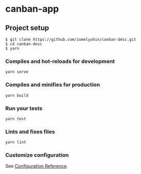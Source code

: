 # canban-app

## Project setup
```
$ git clone https://github.com/iomelyuhin/canban-desc.git
$ cd canban-desc
$ yarn
```

### Compiles and hot-reloads for development
```
yarn serve
```

### Compiles and minifies for production
```
yarn build
```

### Run your tests
```
yarn test
```

### Lints and fixes files
```
yarn lint
```

### Customize configuration
See [Configuration Reference](https://cli.vuejs.org/config/).
